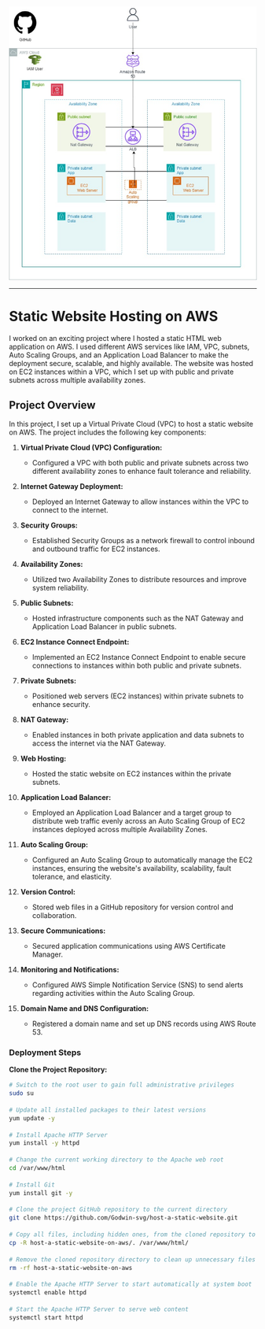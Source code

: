 ![Alt text](/Host_a_static_website_on_AWS.jpg)

---

# Static Website Hosting on AWS

I worked on an exciting project where I hosted a static HTML web application on AWS. I used different AWS services like IAM, VPC, subnets, Auto Scaling Groups, and an Application Load Balancer to make the deployment secure, scalable, and highly available. The website was hosted on EC2 instances within a VPC, which I set up with public and private subnets across multiple availability zones.

## Project Overview

In this project, I set up a Virtual Private Cloud (VPC) to host a static website on AWS. The project includes the following key components:

1. **Virtual Private Cloud (VPC) Configuration:**
   - Configured a VPC with both public and private subnets across two different availability zones to enhance fault tolerance and reliability.

2. **Internet Gateway Deployment:**
   - Deployed an Internet Gateway to allow instances within the VPC to connect to the internet.

3. **Security Groups:**
   - Established Security Groups as a network firewall to control inbound and outbound traffic for EC2 instances.

4. **Availability Zones:**
   - Utilized two Availability Zones to distribute resources and improve system reliability.

5. **Public Subnets:**
   - Hosted infrastructure components such as the NAT Gateway and Application Load Balancer in public subnets.

6. **EC2 Instance Connect Endpoint:**
   - Implemented an EC2 Instance Connect Endpoint to enable secure connections to instances within both public and private subnets.

7. **Private Subnets:**
   - Positioned web servers (EC2 instances) within private subnets to enhance security.

8. **NAT Gateway:**
   - Enabled instances in both private application and data subnets to access the internet via the NAT Gateway.

9. **Web Hosting:**
   - Hosted the static website on EC2 instances within the private subnets.

10. **Application Load Balancer:**
    - Employed an Application Load Balancer and a target group to distribute web traffic evenly across an Auto Scaling Group of EC2 instances deployed across multiple Availability Zones.

11. **Auto Scaling Group:**
    - Configured an Auto Scaling Group to automatically manage the EC2 instances, ensuring the website's availability, scalability, fault tolerance, and elasticity.

12. **Version Control:**
    - Stored web files in a GitHub repository for version control and collaboration.

13. **Secure Communications:**
    - Secured application communications using AWS Certificate Manager.

14. **Monitoring and Notifications:**
    - Configured AWS Simple Notification Service (SNS) to send alerts regarding activities within the Auto Scaling Group.

15. **Domain Name and DNS Configuration:**
    - Registered a domain name and set up DNS records using AWS Route 53.

### Deployment Steps

 **Clone the Project Repository:**
   ```bash
   # Switch to the root user to gain full administrative privileges
   sudo su
   
   # Update all installed packages to their latest versions
   yum update -y
   
   # Install Apache HTTP Server
   yum install -y httpd
   
   # Change the current working directory to the Apache web root
   cd /var/www/html
   
   # Install Git
   yum install git -y
   
   # Clone the project GitHub repository to the current directory
   git clone https://github.com/Godwin-svg/host-a-static-website.git
   
   # Copy all files, including hidden ones, from the cloned repository to the Apache web root
   cp -R host-a-static-website-on-aws/. /var/www/html/
   
   # Remove the cloned repository directory to clean up unnecessary files
   rm -rf host-a-static-website-on-aws
   
   # Enable the Apache HTTP Server to start automatically at system boot
   systemctl enable httpd 
   
   # Start the Apache HTTP Server to serve web content
   systemctl start httpd
   ```


